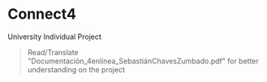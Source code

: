 # Connect4
University Individual Project

> Read/Translate "Documentación_4enlínea_SebastiánChavesZumbado.pdf" for better understanding on the project

